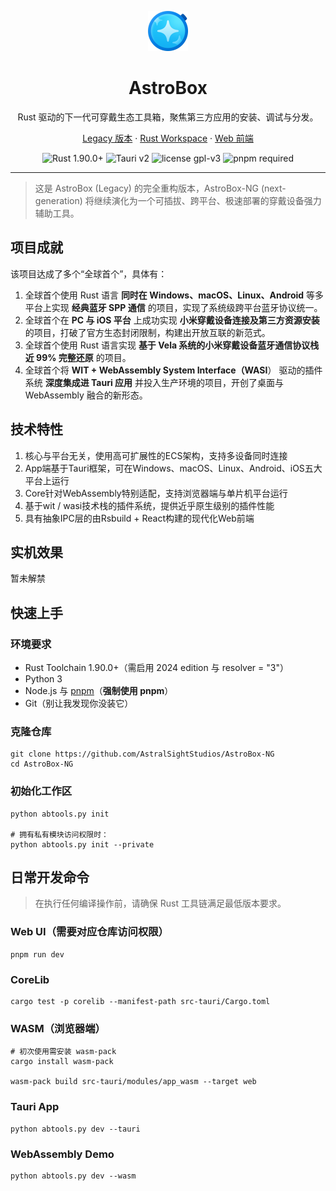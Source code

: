 <p align="center">
    <img src="images/icon.png" alt="AstroBox 图标" width="64">
</p>
<h1 align="center">AstroBox</h1>
<p align="center">Rust 驱动的下一代可穿戴生态工具箱，聚焦第三方应用的安装、调试与分发。</p>
<p align="center">
    <a href="https://github.com/AstralSightStudios/AstroBox-Public">Legacy 版本</a> ·
    <a href="src-tauri">Rust Workspace</a> ·
    <a href="web">Web 前端</a>
</p>
<p align="center">
    <img src="https://img.shields.io/badge/rust-1.90.0%20+-orange.svg?style=flat-square" alt="Rust 1.90.0+">
    <img src="https://img.shields.io/badge/tauri-v2-lightgrey.svg?style=flat-square" alt="Tauri v2">
    <img src="https://img.shields.io/badge/license-AGPLv3-red.svg?style=flat-square" alt="license gpl-v3">
    <img src="https://img.shields.io/badge/pnpm-required-02ACFA.svg?style=flat-square" alt="pnpm required">
</p>

---

> 这是 AstroBox (Legacy) 的完全重构版本，AstroBox-NG (next-generation) 将继续演化为一个可插拔、跨平台、极速部署的穿戴设备强力辅助工具。

## 项目成就
该项目达成了多个“全球首个”，具体有：
1.	全球首个使用 Rust 语言 **同时在 Windows、macOS、Linux、Android** 等多平台上实现 **经典蓝牙 SPP 通信** 的项目，实现了系统级跨平台蓝牙协议统一。
2.	全球首个在 **PC 与 iOS 平台** 上成功实现 **小米穿戴设备连接及第三方资源安装** 的项目，打破了官方生态封闭限制，构建出开放互联的新范式。
3.	全球首个使用 Rust 语言实现 **基于 Vela 系统的小米穿戴设备蓝牙通信协议栈近 99% 完整还原** 的项目。
4.	全球首个将 **WIT + WebAssembly System Interface（WASI**） 驱动的插件系统 **深度集成进 Tauri 应用** 并投入生产环境的项目，开创了桌面与 WebAssembly 融合的新形态。

## 技术特性
1. 核心与平台无关，使用高可扩展性的ECS架构，支持多设备同时连接
2. App端基于Tauri框架，可在Windows、macOS、Linux、Android、iOS五大平台上运行
3. Core针对WebAssembly特别适配，支持浏览器端与单片机平台运行
4. 基于wit / wasi技术栈的插件系统，提供近乎原生级别的插件性能
5. 具有抽象IPC层的由Rsbuild + React构建的现代化Web前端

## 实机效果
暂未解禁

## 快速上手

### 环境要求
- Rust Toolchain 1.90.0+（需启用 2024 edition 与 resolver = "3"）
- Python 3
- Node.js 与 [pnpm](https://pnpm.io/)（**强制使用 pnpm**）
- Git（别让我发现你没装它）

### 克隆仓库
```shell
git clone https://github.com/AstralSightStudios/AstroBox-NG
cd AstroBox-NG
```

### 初始化工作区
```shell
python abtools.py init

# 拥有私有模块访问权限时：
python abtools.py init --private
```

## 日常开发命令

> 在执行任何编译操作前，请确保 Rust 工具链满足最低版本要求。

### Web UI（需要对应仓库访问权限）
```shell
pnpm run dev
```

### CoreLib
```shell
cargo test -p corelib --manifest-path src-tauri/Cargo.toml
```

### WASM（浏览器端）
```shell
# 初次使用需安装 wasm-pack
cargo install wasm-pack

wasm-pack build src-tauri/modules/app_wasm --target web
```

### Tauri App
```shell
python abtools.py dev --tauri
```

### WebAssembly Demo
```shell
python abtools.py dev --wasm
```
